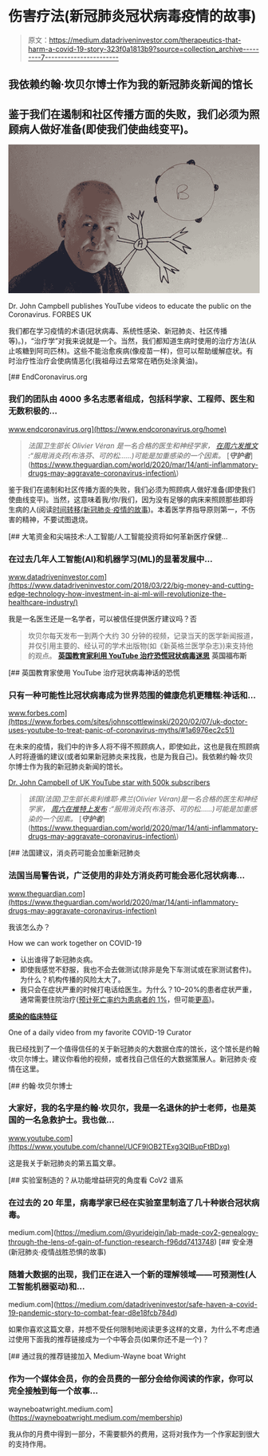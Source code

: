 # 伤害疗法(新冠肺炎冠状病毒疫情的故事)

> 原文：<https://medium.datadriveninvestor.com/therapeutics-that-harm-a-covid-19-story-323f0a1813b9?source=collection_archive---------7----------------------->

## 我依赖约翰·坎贝尔博士作为我的新冠肺炎新闻的馆长

## 鉴于我们在遏制和社区传播方面的失败，我们必须为照顾病人做好准备(即使我们使曲线变平)。

![](img/1750c67b04427b77f29f79b53eb1c19c.png)

Dr. John Campbell publishes YouTube videos to educate the public on the Coronavirus. FORBES UK

我们都在学习疫情的术语(冠状病毒、系统性感染、新冠肺炎、社区传播等)。)，“治疗学”对我来说就是一个。当然，我们都知道生病时使用的治疗方法(从止咳糖到阿司匹林)。这些不能治愈疾病(像疫苗一样)，但可以帮助缓解症状。有时治疗性治疗会使病情恶化(我祖母过去常常在晒伤处涂黄油)。

[](https://www.endcoronavirus.org/home) [## EndCoronavirus.org

### 我们的团队由 4000 多名志愿者组成，包括科学家、工程师、医生和无数积极的…

www.endcoronavirus.org](https://www.endcoronavirus.org/home) 

> *法国卫生部长 Olivier Véran 是一名合格的医生和神经学家，* [*在周六发推文*](https://twitter.com/olivierveran/status/1238776545398923264) *:“服用消炎药(布洛芬、可的松……)可能是加重感染的一个因素。* [***守护者***](https://www.theguardian.com/world/2020/mar/14/anti-inflammatory-drugs-may-aggravate-coronavirus-infection\)

鉴于我们在遏制和社区传播方面的失败，我们必须为照顾病人做好准备(即使我们使曲线变平)。当然，这意味着我/你/我们，因为没有足够的病床来照顾那些即将生病的人(阅读[时间转移(新冠肺炎·疫情的故事](https://medium.com/age-of-awareness/time-shift-a-covid-19-pandemic-story-9f35e1f22e2e))。本着医学界指导原则第一，不伤害的精神，不要试图退烧。

[](https://www.datadriveninvestor.com/2018/03/22/big-money-and-cutting-edge-technology-how-investment-in-ai-ml-will-revolutionize-the-healthcare-industry/) [## 大笔资金和尖端技术:人工智能/人工智能投资将如何革新医疗保健…

### 在过去几年人工智能(AI)和机器学习(ML)的显著发展中…

www.datadriveninvestor.com](https://www.datadriveninvestor.com/2018/03/22/big-money-and-cutting-edge-technology-how-investment-in-ai-ml-will-revolutionize-the-healthcare-industry/) 

我是一名医生还是一名学者，可以被信任提供医疗建议吗？否

> 坎贝尔每天发布一到两个大约 30 分钟的视频，记录当天的医学新闻报道，并仅引用主要的、经认可的学术出版物(如《新英格兰医学杂志》)来支持他的观点。 [**英国教育家利用 YouTube 治疗恐慌冠状病毒迷思**](https://www.forbes.com/sites/johnscottlewinski/2020/02/07/uk-doctor-uses-youtube-to-treat-panic-of-coronavirus-myths/#1a6976ec2c51) **英国福布斯**

[](https://www.forbes.com/sites/johnscottlewinski/2020/02/07/uk-doctor-uses-youtube-to-treat-panic-of-coronavirus-myths/#1a6976ec2c51) [## 英国教育家使用 YouTube 治疗冠状病毒神话的恐慌

### 只有一种可能性比冠状病毒成为世界范围的健康危机更糟糕:神话和…

www.forbes.com](https://www.forbes.com/sites/johnscottlewinski/2020/02/07/uk-doctor-uses-youtube-to-treat-panic-of-coronavirus-myths/#1a6976ec2c51) 

在未来的疫情，我们中的许多人将不得不照顾病人，即使如此，这也是我在照顾病人时将遵循的建议(或者如果新冠肺炎来找我，也是为我自己)。我依赖约翰·坎贝尔博士作为我的新冠肺炎新闻的馆长。

[Dr. John Campbell of UK YouTube star with 500k subscribers](https://www.youtube.com/channel/UCF9IOB2TExg3QIBupFtBDxg)

> *该国(法国)卫生部长奥利维耶·弗兰(Olivier Véran)是一名合格的医生和神经学家，* [*周六在推特上发布*](https://twitter.com/olivierveran/status/1238776545398923264) *:“服用消炎药(布洛芬、可的松……)可能是加重感染的一个因素。* [***守护者***](https://www.theguardian.com/world/2020/mar/14/anti-inflammatory-drugs-may-aggravate-coronavirus-infection\)

[](https://www.theguardian.com/world/2020/mar/14/anti-inflammatory-drugs-may-aggravate-coronavirus-infection) [## 法国建议，消炎药可能会加重新冠肺炎

### 法国当局警告说，广泛使用的非处方消炎药可能会恶化冠状病毒…

www.theguardian.com](https://www.theguardian.com/world/2020/mar/14/anti-inflammatory-drugs-may-aggravate-coronavirus-infection) 

我该怎么办？

How we can work together on COVID-19

*   认出谁得了新冠肺炎病。
*   即使我感觉不舒服，我也不会去做测试(除非是免下车测试或在家测试套件)。为什么？机构传播的风险太大了。
*   我只会在症状严重的时候打电话给医生。为什么？10–20%的患者症状严重，通常需要住院治疗([预计死亡率约为患病者的 1%](https://samharris.org/podcasts/191-early-thoughts-pandemic/)，但可能[更高](https://samharris.org/podcasts/190-respond-coronavirus/))。

[**感染的临床特征**](https://www.youtube.com/watch?v=fUir2Q1uxxs&t=1049s)

One of a daily video from my favorite COVID-19 Curator

我已经找到了一个值得信任的关于新冠肺炎的大数据仓库的馆长，这个馆长是约翰·坎贝尔博士。建议你看他的视频，或者找自己信任的大数据策展人。新冠肺炎·疫情在这里。

[](https://www.youtube.com/channel/UCF9IOB2TExg3QIBupFtBDxg) [## 约翰·坎贝尔博士

### 大家好，我的名字是约翰·坎贝尔，我是一名退休的护士老师，也是英国的一名急救护士。我也做…

www.youtube.com](https://www.youtube.com/channel/UCF9IOB2TExg3QIBupFtBDxg) 

这是我关于新冠肺炎的第五篇文章。

[](https://medium.com/@yurideigin/lab-made-cov2-genealogy-through-the-lens-of-gain-of-function-research-f96dd7413748) [## 实验室制造的？从功能增益研究的角度看 CoV2 谱系

### 在过去的 20 年里，病毒学家已经在实验室里制造了几十种嵌合冠状病毒。

medium.com](https://medium.com/@yurideigin/lab-made-cov2-genealogy-through-the-lens-of-gain-of-function-research-f96dd7413748) [](https://medium.com/datadriveninvestor/safe-haven-a-covid-19-pandemic-story-to-combat-fear-d8e18fcb784d) [## 安全港(新冠肺炎·疫情战胜恐惧的故事)

### 随着大数据的出现，我们正在进入一个新的理解领域——可预测性(人工智能机器驱动)和…

medium.com](https://medium.com/datadriveninvestor/safe-haven-a-covid-19-pandemic-story-to-combat-fear-d8e18fcb784d) 

如果你喜欢这篇文章，并想不受任何限制地阅读更多这样的文章，为什么不考虑通过使用下面我的推荐链接成为一个中等会员(如果你还不是一个)？

[](https://wayneboatwright.medium.com/membership) [## 通过我的推荐链接加入 Medium-Wayne boat Wright

### 作为一个媒体会员，你的会员费的一部分会给你阅读的作家，你可以完全接触到每一个故事…

wayneboatwright.medium.com](https://wayneboatwright.medium.com/membership) 

我从你的月费中得到一部分，不需要额外的费用，这将对我作为一个作家起到很大的支持作用。